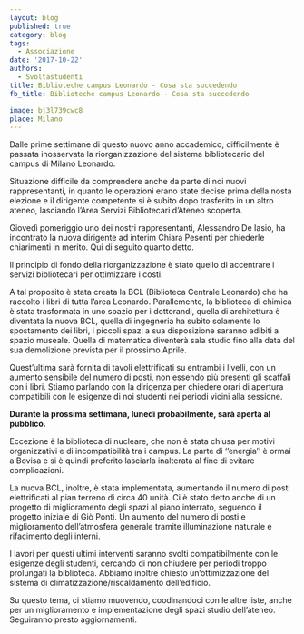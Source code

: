 ```yaml
---
layout: blog
published: true
category: blog
tags:
  - Associazione
date: '2017-10-22'
authors:
  - Svoltastudenti
title: Biblioteche campus Leonardo - Cosa sta succedendo
fb_title: Biblioteche campus Leonardo - Cosa sta succedendo

image: bj3l739cwc8
place: Milano
---
```


Dalle prime settimane di questo nuovo anno accademico, difficilmente è passata inosservata la riorganizzazione del sistema bibliotecario del campus di Milano Leonardo.

Situazione difficile da comprendere anche da parte di noi nuovi rappresentanti, in quanto le operazioni erano state decise prima della nosta elezione e il dirigente competente si è subito dopo trasferito in un altro ateneo, lasciando l’Area Servizi Bibliotecari d’Ateneo scoperta.

Giovedì pomeriggio uno dei nostri rappresentanti, Alessandro De Iasio, ha incontrato la nuova dirigente ad interim Chiara Pesenti per chiederle chiarimenti in merito. Qui di seguito quanto detto.

Il principio di fondo della riorganizzazione è stato quello di accentrare i servizi bibliotecari per ottimizzare i costi.

A tal proposito è stata creata la BCL (Biblioteca Centrale Leonardo) che ha raccolto i libri di tutta l’area Leonardo. Parallemente, la biblioteca di chimica è stata trasformata in uno spazio per i dottorandi, quella di architettura è diventata la nuova BCL, quella di ingegneria ha subito solamente lo spostamento dei libri, i piccoli spazi a sua disposizione saranno adibiti a spazio museale. Quella di matematica diventerà sala studio fino alla data del sua demolizione prevista per il prossimo Aprile.

Quest’ultima sarà fornita di tavoli elettrificati su entrambi i livelli, con un aumento sensibile del numero di posti, non essendo più presenti gli scaffali con i libri. Stiamo parlando con la dirigenza per chiedere orari di apertura compatibili con le esigenze di noi studenti nei periodi vicini alla sessione.

**Durante la prossima settimana, lunedi probabilmente, sarà aperta al pubblico.**

Eccezione è la biblioteca di nucleare, che non è stata chiusa per motivi organizzativi e di incompatibilità tra i campus. La parte di ‘’energia’’ è ormai a Bovisa e si è quindi preferito lasciarla inalterata al fine di evitare complicazioni.

La nuova BCL, inoltre, è stata implementata, aumentando il numero di posti elettrificati al pian terreno di circa 40 unità. Ci è stato detto anche di un progetto di miglioramento degli spazi al piano interrato, seguendo il progetto iniziale di Giò Ponti. Un aumento del numero di posti e miglioramento dell’atmosfera generale tramite illuminazione naturale e rifacimento degli interni.

I lavori per questi ultimi interventi saranno svolti compatibilmente con le esigenze degli studenti, cercando di non chiudere per periodi troppo prolungati la biblioteca. Abbiamo inoltre chiesto un’ottimizzazione del sistema di climatizzazione/riscaldamento dell’edificio.

Su questo tema, ci stiamo muovendo, coodinandoci con le altre liste, anche per un miglioramento e implementazione degli spazi studio dell’ateneo. Seguiranno presto aggiornamenti.
